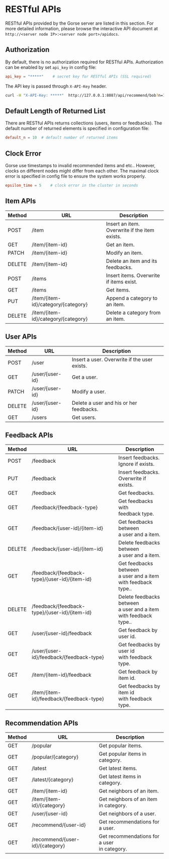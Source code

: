 # RESTful APIs

RESTful APIs provided by the Gorse server are listed in this section. For more detailed information, please browse the interactive API document at `http://<server node IP>:<server node port>/apidocs`.

## Authorization

By default, there is no authorization required for RESTful APIs. Authorization can be enabled by set `api_key` in config file:

```toml
api_key = "*****"    # secret key for RESTful APIs (SSL required)
```

The API key is passed through `X-API-Key` header.

```bash
curl -H "X-API-Key: *****"  http://127.0.0.1:8087/api/recommend/bob?n=10
```

## Default Length of Returned List

There are RESTful APIs returns collections (users, items or feedbacks). The default number of returned elements is specified in configuration file:

```toml
default_n = 10  # default number of returned items
```

## Clock Error

Gorse use timestamps to invalid recommended items and etc.. However, clocks on different nodes might differ from each other. The maximal clock error is specified in config file to ensure the system works properly.

```toml
epsilon_time = 5    # clock error in the cluster in seconds
```

## Item APIs

| Method | URL | Description |
|-|-|-|
| POST | /item | Insert an item.<br>Overwrite if the item exists. |
| GET | /item/{item-id} | Get an item. |
| PATCH | /item/{item-id} | Modify an item. |
| DELETE | /item/{item-id} | Delete an item and its feedbacks. |
| POST | /items | Insert items. Overwrite if items exist. |
| GET | /items | Get items. |
| PUT | /item/{item-id}/category/{category} | Append a category to an item. |
| DELETE | /item/{item-id}/category/{category} | Delete a category from an item. |

## User APIs

| Method | URL | Description |
|-|-|-|
| POST | /user | Insert a user. Overwrite if the user exists. |
| GET | /user/{user-id} | Get a user. |
| PATCH | /user/{user-id} | Modify a user. |
| DELETE | /user/{user-id} | Delete a user and his or her feedbacks. |
| GET | /users | Get users. |

## Feedback APIs

| Method | URL | Description |
|-|-|-|
| POST | /feedback | Insert feedbacks.<br>Ignore if exists. |
| PUT | /feedback | Insert feedbacks.<br>Overwrite if exists. |
| GET | /feedback | Get feedbacks. |
| GET | /feedback/{feedback-type} | Get feedbacks with<br>feedback type. |
| GET | /feedback/{user-id}/{item-id} | Get feedbacks between<br>a user and a item. |
| DELETE | /feedback/{user-id}/{item-id} | Delete feedbacks between<br>a user and a item. |
| GET | /feedback/{feedback-type}/{user-id}/{item-id} | Get feedbacks between<br>a user and a item<br>with feedback type.. |
| DELETE | /feedback/{feedback-type}/{user-id}/{item-id} | Delete feedbacks between<br>a user and a item<br>with feedback type.. |
| GET | /user/{user-id}/feedback | Get feedback by user id. |
| GET | /user/{user-id}/feedback/{feedback-type} | Get feedbacks by user id<br>with feedback type. |
| GET | /item/{item-id}/feedback | Get feedback by item id. |
| GET | /item/{item-id}/feedback/{feedback-type} | Get feedbacks by item id<br>with feedback type. |

## Recommendation APIs

| Method | URL | Description |
|-|-|-|
| GET | /popular | Get popular items. |
| GET | /popular/{category} | Get popular items in category. |
| GET | /latest | Get latest items. |
| GET | /latest/{category} | Get latest items in category. |
| GET | /item/{item-id} | Get neighbors of an item. |
| GET | /item/{item-id}/{category} | Get neighbors of an item in category. |
| GET | /user/{user-id} | Get neighbors of a user. |
| GET | /recommend/{user-id} | Get recommendations for a user. |
| GET | /recommend/{user-id}/{category} | Get recommendations for a user<br>in category. |
